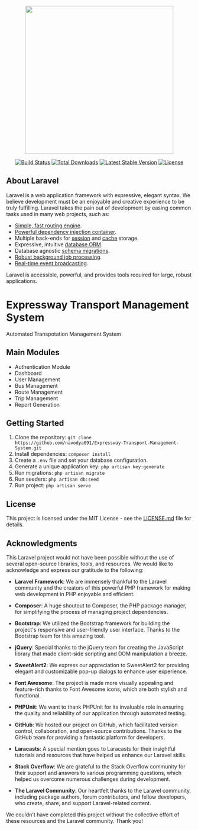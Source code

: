 <p align="center"><a href="https://laravel.com" target="_blank"><img src="https://raw.githubusercontent.com/laravel/art/master/logo-lockup/5%20SVG/2%20CMYK/1%20Full%20Color/laravel-logolockup-cmyk-red.svg" width="400"></a></p>

<p align="center">
<a href="https://travis-ci.org/laravel/framework"><img src="https://travis-ci.org/laravel/framework.svg" alt="Build Status"></a>
<a href="https://packagist.org/packages/laravel/framework"><img src="https://img.shields.io/packagist/dt/laravel/framework" alt="Total Downloads"></a>
<a href="https://packagist.org/packages/laravel/framework"><img src="https://img.shields.io/packagist/v/laravel/framework" alt="Latest Stable Version"></a>
<a href="https://packagist.org/packages/laravel/framework"><img src="https://img.shields.io/packagist/l/laravel/framework" alt="License"></a>
</p>

## About Laravel

Laravel is a web application framework with expressive, elegant syntax. We believe development must be an enjoyable and creative experience to be truly fulfilling. Laravel takes the pain out of development by easing common tasks used in many web projects, such as:

- [Simple, fast routing engine](https://laravel.com/docs/routing).
- [Powerful dependency injection container](https://laravel.com/docs/container).
- Multiple back-ends for [session](https://laravel.com/docs/session) and [cache](https://laravel.com/docs/cache) storage.
- Expressive, intuitive [database ORM](https://laravel.com/docs/eloquent).
- Database agnostic [schema migrations](https://laravel.com/docs/migrations).
- [Robust background job processing](https://laravel.com/docs/queues).
- [Real-time event broadcasting](https://laravel.com/docs/broadcasting).

Laravel is accessible, powerful, and provides tools required for large, robust applications.

# Expressway Transport Management System

Automated Transpotation Management System

## Main Modules

- Authentication Module
- Dashboard
- User Management
- Bus Management
- Route Management
- Trip Management
- Report Generation


## Getting Started

1. Clone the repository: `git clone https://github.com/navodya091/Expressway-Transport-Management-System.git`
2. Install dependencies: `composer install`
3. Create a `.env` file and set your database configuration.
5. Generate a unique application key: `php artisan key:generate`
6. Run migrations: `php artisan migrate`
7. Run seeders: `php artisan db:seed`
8. Run project: `php artisan serve`


## License

This project is licensed under the MIT License - see the [LICENSE.md](LICENSE.md) file for details.


## Acknowledgments

This Laravel project would not have been possible without the use of several open-source libraries, tools, and resources. We would like to acknowledge and express our gratitude to the following:

- **Laravel Framework**: We are immensely thankful to the Laravel community and the creators of this powerful PHP framework for making web development in PHP enjoyable and efficient.

- **Composer**: A huge shoutout to Composer, the PHP package manager, for simplifying the process of managing project dependencies.

- **Bootstrap**: We utilized the Bootstrap framework for building the project's responsive and user-friendly user interface. Thanks to the Bootstrap team for this amazing tool.

- **jQuery**: Special thanks to the jQuery team for creating the JavaScript library that made client-side scripting and DOM manipulation a breeze.

- **SweetAlert2**: We express our appreciation to SweetAlert2 for providing elegant and customizable pop-up dialogs to enhance user experience.

- **Font Awesome**: The project is made more visually appealing and feature-rich thanks to Font Awesome icons, which are both stylish and functional.

- **PHPUnit**: We want to thank PHPUnit for its invaluable role in ensuring the quality and reliability of our application through automated testing.

- **GitHub**: We hosted our project on GitHub, which facilitated version control, collaboration, and open-source contributions. Thanks to the GitHub team for providing a fantastic platform for developers.

- **Laracasts**: A special mention goes to Laracasts for their insightful tutorials and resources that have helped us enhance our Laravel skills.

- **Stack Overflow**: We are grateful to the Stack Overflow community for their support and answers to various programming questions, which helped us overcome numerous challenges during development.

- **The Laravel Community**: Our heartfelt thanks to the Laravel community, including package authors, forum contributors, and fellow developers, who create, share, and support Laravel-related content.

We couldn't have completed this project without the collective effort of these resources and the Laravel community. Thank you!

